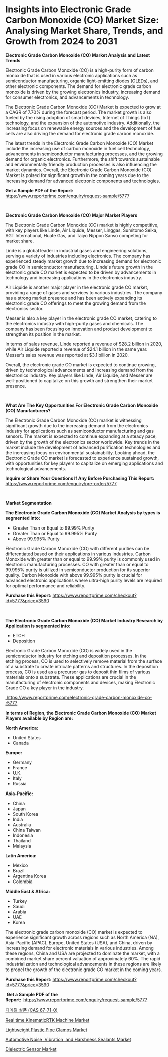 <p><h1>Insights into Electronic Grade Carbon Monoxide (CO) Market Size: Analysing Market Share, Trends, and Growth from 2024 to 2031</h1></p><p><strong>Electronic Grade Carbon Monoxide (CO) Market Analysis and Latest Trends</strong></p>
<p><p>Electronic Grade Carbon Monoxide (CO) is a high-purity form of carbon monoxide that is used in various electronic applications such as semiconductor manufacturing, organic light-emitting diodes (OLEDs), and other electronic components. The demand for electronic grade carbon monoxide is driven by the growing electronics industry, increasing demand for consumer electronics, and advancements in technology.</p><p>The Electronic Grade Carbon Monoxide (CO) Market is expected to grow at a CAGR of 7.70% during the forecast period. The market growth is also fueled by the rising adoption of smart devices, Internet of Things (IoT) technology, and the expansion of the automotive industry. Additionally, the increasing focus on renewable energy sources and the development of fuel cells are also driving the demand for electronic grade carbon monoxide.</p><p>The latest trends in the Electronic Grade Carbon Monoxide (CO) Market include the increasing use of carbon monoxide in fuel cell technology, advancements in semiconductor manufacturing processes, and the growing demand for organic electronics. Furthermore, the shift towards sustainable and environmentally friendly production processes is also influencing the market dynamics. Overall, the Electronic Grade Carbon Monoxide (CO) Market is poised for significant growth in the coming years due to the increasing demand for advanced electronic components and technologies.</p></p>
<p><strong>Get a Sample PDF of the Report:&nbsp;</strong> <a href="https://www.reportprime.com/enquiry/request-sample/5777">https://www.reportprime.com/enquiry/request-sample/5777</a></p>
<p>&nbsp;</p>
<p><strong>Electronic Grade Carbon Monoxide (CO) Major Market Players</strong></p>
<p><p>The Electronic Grade Carbon Monoxide (CO) market is highly competitive, with key players like Linde, Air Liquide, Messer, Linggas, Sumitomo Seika, AGT International, Huate Gas, and Taiyo Nippon Sanso competing for market share. </p><p>Linde is a global leader in industrial gases and engineering solutions, serving a variety of industries including electronics. The company has experienced steady market growth due to increasing demand for electronic grade CO in semiconductor manufacturing. Linde's future growth in the electronic grade CO market is expected to be driven by advancements in technology and increasing applications in the electronics industry.</p><p>Air Liquide is another major player in the electronic grade CO market, providing a range of gases and services to various industries. The company has a strong market presence and has been actively expanding its electronic grade CO offerings to meet the growing demand from the electronics sector.</p><p>Messer is also a key player in the electronic grade CO market, catering to the electronics industry with high-purity gases and chemicals. The company has been focusing on innovation and product development to strengthen its position in the market.</p><p>In terms of sales revenue, Linde reported a revenue of $28.2 billion in 2020, while Air Liquide reported a revenue of $24.1 billion in the same year. Messer's sales revenue was reported at $3.1 billion in 2020.</p><p>Overall, the electronic grade CO market is expected to continue growing, driven by technological advancements and increasing demand from the electronics industry. Key players like Linde, Air Liquide, and Messer are well-positioned to capitalize on this growth and strengthen their market presence.</p></p>
<p>&nbsp;</p>
<p><strong>What Are The Key Opportunities For Electronic Grade Carbon Monoxide (CO) Manufacturers?</strong></p>
<p><p>The Electronic Grade Carbon Monoxide (CO) market is witnessing significant growth due to the increasing demand from the electronics industry for applications such as semiconductor manufacturing and gas sensors. The market is expected to continue expanding at a steady pace, driven by the growth of the electronics sector worldwide. Key trends in the market include the development of advanced purification technologies and the increasing focus on environmental sustainability. Looking ahead, the Electronic Grade CO market is forecasted to experience sustained growth, with opportunities for key players to capitalize on emerging applications and technological advancements.</p></p>
<p><strong>Inquire or Share Your Questions If Any Before Purchasing This Report:</strong> <a href="https://www.reportprime.com/enquiry/pre-order/5777">https://www.reportprime.com/enquiry/pre-order/5777</a></p>
<p>&nbsp;</p>
<p><strong>Market Segmentation</strong></p>
<p><strong>The Electronic Grade Carbon Monoxide (CO) Market Analysis by types is segmented into:</strong></p>
<p><ul><li>Greater Than or Equal to 99.99% Purity</li><li>Greater Than or Equal to 99.995% Purity</li><li>Above 99.995% Purity</li></ul></p>
<p><p>Electronic Grade Carbon Monoxide (CO) with different purities can be differentiated based on their applications in various industries. Carbon Monoxide with greater than or equal to 99.99% purity is commonly used in electronic manufacturing processes. CO with greater than or equal to 99.995% purity is utilized in semiconductor production for its superior quality. Carbon Monoxide with above 99.995% purity is crucial for advanced electronic applications where ultra-high purity levels are required for optimal performance and reliability.</p></p>
<p><strong>Purchase this Report:&nbsp;</strong><a href="https://www.reportprime.com/checkout?id=5777&price=3590">https://www.reportprime.com/checkout?id=5777&price=3590</a></p>
<p>&nbsp;</p>
<p><strong>The Electronic Grade Carbon Monoxide (CO) Market Industry Research by Application is segmented into:</strong></p>
<p><ul><li>ETCH</li><li>Deposition</li></ul></p>
<p><p>Electronic Grade Carbon Monoxide (CO) is widely used in the semiconductor industry for etching and deposition processes. In the etching process, CO is used to selectively remove material from the surface of a substrate to create intricate patterns and structures. In the deposition process, CO is used as a precursor gas to deposit thin films of various materials onto a substrate. These applications are crucial in the manufacturing of electronic components and devices, making Electronic Grade CO a key player in the industry.</p></p>
<p><a href="https://www.reportprime.com/electronic-grade-carbon-monoxide-co-r5777">&nbsp;https://www.reportprime.com/electronic-grade-carbon-monoxide-co-r5777</a></p>
<p><strong>In terms of Region, the Electronic Grade Carbon Monoxide (CO) Market Players available by Region are:</strong></p>
<p>
    <p> <strong> North America: </strong>
        <ul>
            <li>United States</li>
            <li>Canada</li>
        </ul>
        </p> 
    <p> <strong> Europe: </strong>
        <ul>
            <li>Germany</li>
            <li>France</li>
            <li>U.K.</li>
            <li>Italy</li>
            <li>Russia</li>
        </ul>
        </p> 
    <p> <strong> Asia-Pacific: </strong>
        <ul>
            <li>China</li>
            <li>Japan</li>
            <li>South Korea</li>
            <li>India</li>
            <li>Australia</li>
            <li>China Taiwan</li>
            <li>Indonesia</li>
            <li>Thailand</li>
            <li>Malaysia</li>
        </ul>
        </p> 
    <p> <strong> Latin America: </strong>
        <ul>
            <li>Mexico</li>
            <li>Brazil</li>
            <li>Argentina Korea</li>
            <li>Colombia</li>
        </ul>
        </p> 
    <p> <strong> Middle East & Africa: </strong>
        <ul>
            <li>Turkey</li>
            <li>Saudi</li>
            <li>Arabia</li>
            <li>UAE</li>
            <li>Korea</li>
        </ul>
    </p>
    </p>
<p><p>The electronic grade carbon monoxide (CO) market is expected to experience significant growth across regions such as North America (NA), Asia-Pacific (APAC), Europe, United States (USA), and China, driven by increasing demand for electronic materials in various industries. Among these regions, China and USA are projected to dominate the market, with a combined market share percent valuation of approximately 60%. The rapid industrialization and technological advancements in these regions are likely to propel the growth of the electronic grade CO market in the coming years.</p></p>
<p><strong>Purchase this Report: </strong><a href="https://www.reportprime.com/checkout?id=5777&price=3590">https://www.reportprime.com/checkout?id=5777&price=3590</a></p>
<p>&nbsp;<strong>Get a Sample PDF of the Report:&nbsp;&nbsp;</strong><a href="https://www.reportprime.com/enquiry/request-sample/5777">https://www.reportprime.com/enquiry/request-sample/5777</a></p>
<p><strong></strong></p>
<p><p><a href="https://github.com/KellyLyncyh543964/Market-Research-Report-List-3/blob/main/9067326104642.md">디메틸 설폰 (CAS 67-71-0)</a></p><p><a href="https://github.com/KavonHansen645/Market-Research-Report-List-1/blob/main/real-time-kinematicrtk-machine-market.md">Real time KinematicRTK Machine Market</a></p><p><a href="https://www.linkedin.com/pulse/global-lightweight-plastic-pipe-clamps-market-sector-types-applications-fjykc?trackingId=vWU2oa0RRmelBTHTW9WklQ%3D%3D">Lightweight Plastic Pipe Clamps Market</a></p><p><a href="https://www.linkedin.com/pulse/global-automotive-noise-vibration-harshness-sealants-whygc?trackingId=xMlghuBEROeqQ2PCdIfIaA%3D%3D">Automotive Noise, Vibration, and Harshness Sealants Market</a></p><p><a href="https://github.com/Graham1Dianne/Market-Research-Report-List-1/blob/main/dielectric-sensor-market.md">Dielectric Sensor Market</a></p></p>